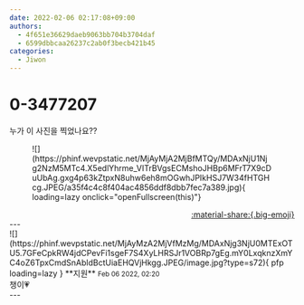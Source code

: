 ```yaml
---
date: 2022-02-06 02:17:08+09:00
authors:
  - 4f651e36629daeb9063bb704b3704daf
  - 6599dbbcaa26237c2ab0f3becb421b45
categories:
  - Jiwon
---
```


# 0-3477207

<div class="post-container" markdown="1">
<div class="content-container md-sidebar__scrollwrap" markdown="1">

누가 이 사진을 찍었나요??
<figure markdown="1">
![](https://phinf.wevpstatic.net/MjAyMjA2MjBfMTQy/MDAxNjU1Njg2NzM5MTc4.X5edlYhrme_VITrBVgsECMshoJHBp6MFrT7X9cDuUbAg.gxg4p63kZtpxN8uhw6eh8mOGwhJPIkHSJ7W34fHTGHcg.JPEG/a35f4c4c8f404ac4856ddf8dbb7fec7a389.jpg){ loading=lazy onclick="openFullscreen(this)"}
</figure>


</div>
</div>

<div style="text-align: right;" markdown="1">
<a href="https://weverse.io/fromis9/fanpost/0-3477207" style="text-align: right;">:material-share:{.big-emoji}</a>
</div>
---

<div class="comments-container md-sidebar__scrollwrap" markdown="1">
<div class="comment" markdown="1">
<div class='id-container' markdown="1">
![](https://phinf.wevpstatic.net/MjAyMzA2MjVfMzMg/MDAxNjg3NjU0MTExOTU5.7GFeCpkRW4jdCPevFi1sgeF7S4XyLHRSJr1VOBRp7gEg.mY0LxqknzXmYC4oZ6TpxCmdSnAbldBctUiaEHQVjHkgg.JPEG/image.jpg?type=s72){ pfp loading=lazy }
**<span class="artist">지원</span>** <small>Feb 06 2022, 02:20</small><br>
</div>
<div class='comment-body' markdown="1">
챙이💗
</div>
</div>
</div>
---
